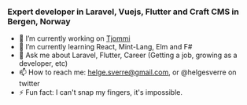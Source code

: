 ### Expert developer in Laravel, Vuejs, Flutter and Craft CMS in Bergen, Norway


- 🔭 I’m currently working on [Tjommi](https://tjommi.app) 
- 🌱 I’m currently learning React, Mint-Lang, Elm and F#
- 💬 Ask me about Laravel, Flutter, Career (Getting a job, growing as a developer, etc)
- 📫 How to reach me: helge.sverre@gmail.com, or @helgesverre on twitter
- ⚡ Fun fact: I can't snap my fingers, it's impossible.



